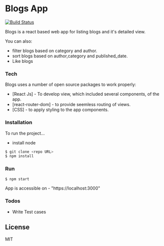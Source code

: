 # Blogs App

[![Build Status](https://travis-ci.org/joemccann/dillinger.svg?branch=master)](https://travis-ci.org/joemccann/dillinger)

Blogs is a react based web app for listing blogs and it's detailed view.
  
You can also:
  - filter blogs based on category and author.
  - sort blogs based on author,category and published_date.
  - Like blogs 

### Tech

Blogs uses a number of open source packages to work properly:

* [React Js] - To develop view, which included several components, of the app.
* [react-router-dom] - to provide seemless routing of views.
* [CSS] - to apply styling to the app components.

### Installation

To run the project...

  - install node

```sh
$ git clone <repo URL>
$ npm install
```

### Run
```sh
$ npm start
```
App is accessible on -  "https://localhost:3000" 

### Todos

 - Write Test cases

License
----

MIT